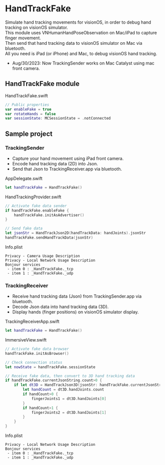 # HandTrackFake
Simulate hand tracking movements for visionOS, in order to debug hand tracking on visionOS simulator.  
This module uses VNHumanHandPoseObservation on Mac/iPad to capture finger movement.  
Then send that hand tracking data to visionOS simulator on Mac via bluetooth.  
All you need is iPad (or iPhone) and Mac, to debug visionOS hand tracking.  
  
- Aug/30/2023: Now TrackingSender works on Mac Catalyst using mac front camera.  

## HandTrackFake module
HandTrackFake.swift
```swift
// Public properties
var enableFake = true
var rotateHands = false
var sessionState: MCSessionState = .notConnected
```

## Sample project
### TrackingSender
 - Capture your hand movement using iPad front camera.
 - Encode hand tracking data (2D) into Json.
 - Send that Json to TrackingReceiver.app via bluetooth.

AppDelegate.swift
```swift
let handTrackFake = HandTrackFake()
```

HandTrackingProvider.swift
```swift
// Activate fake data sender
if handTrackFake.enableFake {
    handTrackFake.initAsAdvertiser()
}

// Send fake data
let jsonStr = HandTrackJson2D(handTrackData: handJoints).jsonStr
handTrackFake.sendHandTrackData(jsonStr)
```

Info.plist
```
Privacy - Camera Usage Description
Privacy - Local Network Usage Description  
Bonjour services  
 - item 0 : _HandTrackFake._tcp  
 - item 1 : _HandTrackFake._udp  
```

### TrackingReceiver
 - Receive hand tracking data (Json) from TrackingSender.app via bluetooth.
 - Decode Json data into hand tracking data (3D).
 - Display hands (finger positions) on visionOS simulator display.

TrackingReceiverApp.swift
```swift
let handTrackFake = HandTrackFake()
```

ImmersiveView.swift
```swift
// Activate fake data browser
handTrackFake.initAsBrowser()

// Check connection status
let nowState = handTrackFake.sessionState

// Receive fake data, then convert to 3D hand tracking data
if handTrackFake.currentJsonString.count>0 {
    if let dt3D = HandTrackJson3D(jsonStr: handTrackFake.currentJsonString, rotate: handTrackFake.rotateHands) {
        let handCount = dt3D.handJoints.count
        if handCount>0 {
            fingerJoints1 = dt3D.handJoints[0]
        }
        if handCount>1 {
            fingerJoints2 = dt3D.handJoints[1]
        }
    }
}
```

Info.plist
```
Privacy - Local Network Usage Description  
Bonjour services  
 - item 0 : _HandTrackFake._tcp  
 - item 1 : _HandTrackFake._udp  
```

